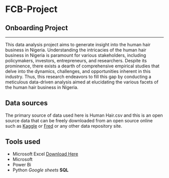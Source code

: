 # FCB-Project
## Onboarding Project
---
This data analysis project aims to generate insight into the human hair business in Nigeria.
Understanding the intricacies of the human hair business in Nigeria is paramount for various stakeholders, including policymakers, investors, entrepreneurs, and researchers. Despite its prominence, there exists a dearth of comprehensive empirical studies that delve into the dynamics, challenges, and opportunities inherent in this industry. Thus, this research endeavors to fill this gap by conducting a meticulous data-driven analysis aimed at elucidating the various facets of the human hair business in Nigeria.

## Data sources
The primary source of data used here is Human Hair.csv and this is an open source data that can be freely downloaded from an open source online such as [Kaggle](https://www.kaggle.com/) or [Fred](https://fred.stlouisfed.org/) or any other data repository site.

## Tools used
- Microsoft Excel [Download Here](http://microsoft.com)
- Microsoft
- Power Bi
- Python
  *Google sheets*
  **SQL**
    
